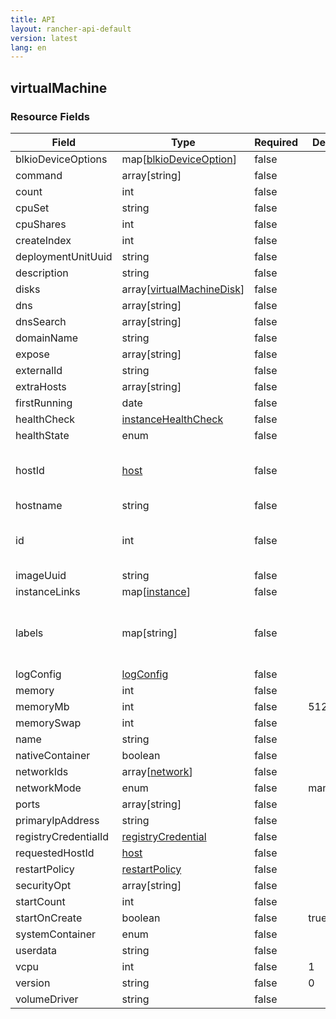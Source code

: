 ```yaml
---
title: API
layout: rancher-api-default
version: latest
lang: en
---
```


## virtualMachine





### Resource Fields

Field | Type | Required | Default | Description
---|---|---|---|---
blkioDeviceOptions | map[[blkioDeviceOption]({{site.baseurl}}/rancher/{{page.version}}/{{page.lang}}/api/api-resources/blkioDeviceOption/)] | false |  | 
command | array[string] | false |  | 
count | int | false |  | 
cpuSet | string | false |  | 
cpuShares | int | false |  | 
createIndex | int | false |  | 
deploymentUnitUuid | string | false |  | 
description | string | false |  | 
disks | array[[virtualMachineDisk]({{site.baseurl}}/rancher/{{page.version}}/{{page.lang}}/api/api-resources/virtualMachineDisk/)] | false |  | 
dns | array[string] | false |  | 
dnsSearch | array[string] | false |  | 
domainName | string | false |  | 
expose | array[string] | false |  | 
externalId | string | false |  | 
extraHosts | array[string] | false |  | 
firstRunning | date | false |  | 
healthCheck | [instanceHealthCheck]({{site.baseurl}}/rancher/{{page.version}}/{{page.lang}}/api/api-resources/instanceHealthCheck/) | false |  | 
healthState | enum | false |  | 
hostId | [host]({{site.baseurl}}/rancher/{{page.version}}/{{page.lang}}/api/api-resources/host/) | false |  | The unique identifier for the associated host
hostname | string | false |  | 
id | int | false |  | The unique identifier for the virtualMachine
imageUuid | string | false |  | 
instanceLinks | map[[instance]({{site.baseurl}}/rancher/{{page.version}}/{{page.lang}}/api/api-resources/instance/)] | false |  | 
labels | map[string] | false |  | A map of key value pairs to be used as labels for the virtualMachine
logConfig | [logConfig]({{site.baseurl}}/rancher/{{page.version}}/{{page.lang}}/api/api-resources/logConfig/) | false |  | 
memory | int | false |  | 
memoryMb | int | false | 512 | 
memorySwap | int | false |  | 
name | string | false |  | 
nativeContainer | boolean | false |  | 
networkIds | array[[network]({{site.baseurl}}/rancher/{{page.version}}/{{page.lang}}/api/api-resources/network/)] | false |  | 
networkMode | enum | false | managed | 
ports | array[string] | false |  | 
primaryIpAddress | string | false |  | 
registryCredentialId | [registryCredential]({{site.baseurl}}/rancher/{{page.version}}/{{page.lang}}/api/api-resources/registryCredential/) | false |  | 
requestedHostId | [host]({{site.baseurl}}/rancher/{{page.version}}/{{page.lang}}/api/api-resources/host/) | false |  | 
restartPolicy | [restartPolicy]({{site.baseurl}}/rancher/{{page.version}}/{{page.lang}}/api/api-resources/restartPolicy/) | false |  | 
securityOpt | array[string] | false |  | 
startCount | int | false |  | 
startOnCreate | boolean | false | true | 
systemContainer | enum | false |  | 
userdata | string | false |  | 
vcpu | int | false | 1 | 
version | string | false | 0 | 
volumeDriver | string | false |  | 

